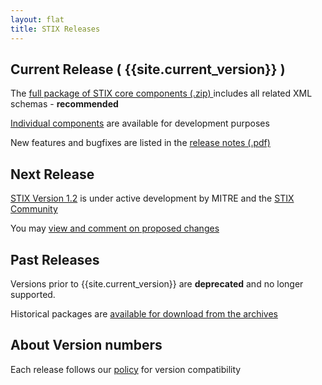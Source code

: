 ```yaml
---
layout: flat
title: STIX Releases
---
```


## Current Release ( {{site.current_version}} )

The [full package of STIX core components (.zip) ](/release/latest) includes all related XML schemas - **recommended**

[Individual components](https://stix.mitre.org/language/version{{site.current_version}}/index.html#downloads) are available for development purposes

New features and bugfixes are listed in the [release notes (.pdf)](https://stix.mitre.org/language/version{{site.current_version}}/STIX_{{site.current_version}}_Release_Notes.pdf) 

## Next Release

[STIX Version 1.2](https://github.com/stixproject/schemas) is under active development by MITRE and the [STIX Community](http://stix.mitre.org/community/registration.html)

You may [view and comment on proposed changes ](https://github.com/STIXProject/schemas/wiki/Version-1.2-Release-Planning)

## Past Releases

Versions prior to {{site.current_version}} are **deprecated** and no longer supported.

Historical packages are [available for download from the archives](https://stix.mitre.org/language/archive/)

## About Version numbers
Each release follows our [policy](/releases/policy) for version compatibility